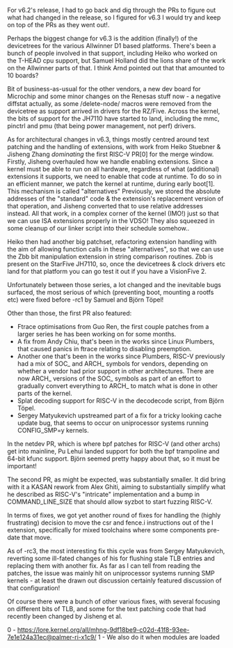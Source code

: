 For v6.2's release, I had to go back and dig through the PRs to figure out what had changed in the
release, so I figured for v6.3 I would try and keep on top of the PRs as they went out!.

Perhaps the biggest change for v6.3 is the addition (finally!) of the devicetrees for the various
Allwinner D1 based platforms. There's been a bunch of people involved in that support, including
Heiko who worked on the T-HEAD cpu support, but Samuel Holland did the lions share of the work on
the Allwinner parts of that. I think Arnd pointed out that that amounted to 10 boards?

Bit of business-as-usual for the other vendors, a new dev board for Microchip and some minor changes
on the Renesas stuff now - a negative diffstat actually, as some /delete-node/ macros were removed
from the devicetree as support arrived in drivers for the RZ/Five.
Across the kernel, the bits of support for the JH7110 have started to land, including the mmc,
pinctrl and pmu (that being power management, not perf) drivers.

As for architectural changes in v6.3, things mostly centred around text patching and the handling of
extensions, with work from Heiko Stuebner & Jisheng Zhang *dominating* the first RISC-V PR[0] for
the merge window.
Firstly, Jisheng overhauled how we handle enabling extensions. Since a kernel must be able to run
on all hardware, regardless of what (additional) extensions it supports, we need to enable that
code at runtime. To do so in an efficient manner, we patch the kernel at runtime, during early
boot[1]. This mechanism is called "alternatives" Previously, we stored the absolute addresses of the
"standard" code & the extension's replacement version of that operation, and Jisheng converted that
to use relative addresses instead. All that work, in a complex corner of the kernel (IMO!) just so
that we can use ISA extensions properly in the VDSO!
They also squeezed in some cleanup of our linker script into their schedule somehow..

Heiko then had another big patchset, refactoring extension handling with the aim of allowing
function calls in these "alternatives", so that we can use the Zbb bit manipulation extension in
string comparison routines. Zbb is present on the StarFive JH7110, so, once the devicetrees & clock
drivers etc land for that platform you can go test it out if you have a VisionFive 2.

Unfortunately between those series, a lot changed and the inevitable bugs surfaced, the most serious
of which (preventing boot, mounting a rootfs etc) were fixed before -rc1 by Samuel and Björn Töpel!

Other than those, the first PR also featured:
- Ftrace optimisations from Guo Ren, the first couple patches from a larger series he has been
  working on for some months.
- A fix from Andy Chiu, that's been in the works since Linux Plumbers, that caused panics in ftrace
  relating to disabling preemption.
- Another one that's been in the works since Plumbers, RISC-V previously had a mix of SOC_ and ARCH_
  symbols for vendors, depending on whether a vendor had prior support in other architectures. There
  are now ARCH_ versions of the SOC_ symbols as part of an effort to gradually convert everything to
  ARCH_ to match what is done in other parts of the kernel.
- Splat decoding support for RISC-V in the decodecode script, from Björn Töpel.
- Sergey Matyukevich upstreamed part of a fix for a tricky looking cache update bug, that seems to
  occur on uniprocessor systems running CONFIG_SMP=y kernels.

In the netdev PR, which is where bpf patches for RISC-V (and other archs) get into mainline, Pu
Lehui landed support for both the bpf trampoline and 64-bit kfunc support. Björn seemed pretty happy
about that, so it must be important!

The second PR, as might be expected, was substantially smaller. It did bring with it a KASAN rework
from Alex Ghiti, aiming to substantially simplify what he described as RISC-V's "intricate"
implementation and a bump in COMMAND_LINE_SIZE that should allow syzbot to start fuzzing RISC-V.

In terms of fixes, we got yet another round of fixes for handling the (highly frustrating) decision
to move the csr and fence.i instructions out of the I extension, specifically for mixed toolchains
where some components pre-date that move.

As of -rc3, the most interesting fix this cycle was from Sergey Matyukevich, reverting some
ill-fated changes of his for flushing stale TLB entries and replacing them with another fix.
As far as I can tell from reading the patches, the issue was mainly hit on uniprocessor systems
running SMP kernels - at least the drawn out discussion certainly featured discussion of that
configuration!

Of course there were a bunch of other various fixes, with several focusing on different bits of TLB,
and some for the text patching code that had recently been changed by Jisheng et al.

0 - https://lore.kernel.org/all/mhng-9df18be9-c02d-41f8-93ee-7e1e124a31ec@palmer-ri-x1c9/
1 - We also do it when modules are loaded
